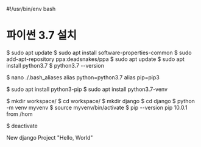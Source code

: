 #!/usr/bin/env bash
# 파이썬 3.7 설치
$ sudo apt update
$ sudo apt install software-properties-common
$ sudo add-apt-repository ppa:deadsnakes/ppa
$ sudo apt update
$ sudo apt install python3.7
$ python3.7 --version

$ nano ./.bash_aliases 
alias python=python3.7
alias pip=pip3

$ sudo apt install python3-pip
$ sudo apt install python3.7-venv

$ mkdir workspace/
$ cd workspace/
$ mkdir django
$ cd django
$ python -m venv myvenv
$ source myvenv/bin/activate
$ pip --version
 pip 10.0.1 from /hom

$ deactivate

New django Project "Hello, World"

